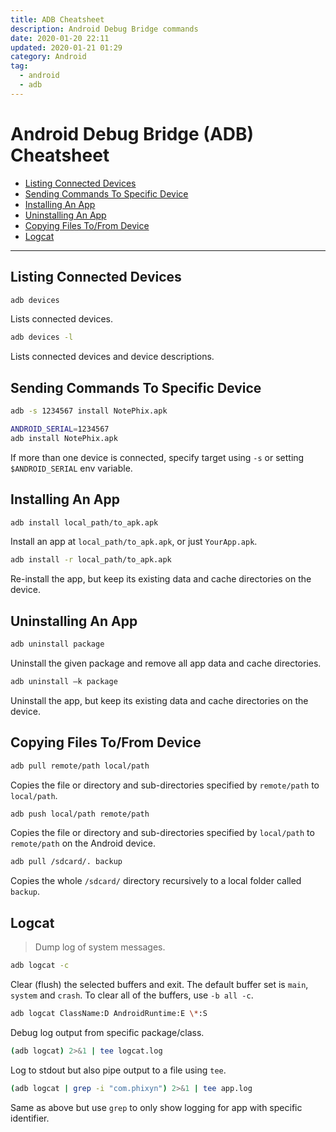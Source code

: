 ```yaml
---
title: ADB Cheatsheet
description: Android Debug Bridge commands
date: 2020-01-20 22:11
updated: 2020-01-21 01:29
category: Android
tag:
  - android
  - adb
---
```


# Android Debug Bridge (ADB) Cheatsheet

- [Listing Connected Devices](#listing-connected-devices)
- [Sending Commands To Specific Device](#sending-commands-to-specific-device)
- [Installing An App](#installing-an-app)
- [Uninstalling An App](#uninstalling-an-app)
- [Copying Files To/From Device](#copying-files-tofrom-device)
- [Logcat](#logcat)

- - -

## Listing Connected Devices

```sh
adb devices
```

Lists connected devices.

```sh
adb devices -l
```

Lists connected devices and device descriptions.

## Sending Commands To Specific Device

```sh
adb -s 1234567 install NotePhix.apk
```

```sh
ANDROID_SERIAL=1234567
adb install NotePhix.apk
```

If more than one device is connected, specify target using `-s` or setting `$ANDROID_SERIAL` env variable.

## Installing An App

```sh
adb install local_path/to_apk.apk
```

Install an app at `local_path/to_apk.apk`, or just `YourApp.apk`.

```sh
adb install -r local_path/to_apk.apk
```

Re-install the app, but keep its existing data and cache directories on the device.

## Uninstalling An App

```sh
adb uninstall package
```

Uninstall the given package and remove all app data and cache directories.

```sh
adb uninstall –k package
```

Uninstall the app, but keep its existing data and cache directories on the device.

## Copying Files To/From Device

```sh
adb pull remote/path local/path
```

Copies the file or directory and sub-directories specified by `remote/path` to `local/path`.

```sh
adb push local/path remote/path
```

Copies the file or directory and sub-directories specified by `local/path` to `remote/path` on the Android device.

```sh
adb pull /sdcard/. backup
```

Copies the whole `/sdcard/` directory recursively to a local folder called `backup`.

## Logcat

> Dump log of system messages.

```sh
adb logcat -c
```

Clear (flush) the selected buffers and exit. The default buffer set is `main`, `system` and `crash`. To clear all of the buffers, use `-b all -c`.

```sh
adb logcat ClassName:D AndroidRuntime:E \*:S
```

Debug log output from specific package/class.

```sh
(adb logcat) 2>&1 | tee logcat.log
```

Log to stdout but also pipe output to a file using `tee`.

```sh
(adb logcat | grep -i "com.phixyn") 2>&1 | tee app.log
```

Same as above but use `grep` to only show logging for app with specific identifier.
